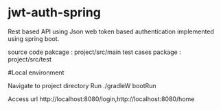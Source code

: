 # jwt-auth-spring
Rest based API using Json web token based authentication implemented using spring boot.

source code pakcage : project/src/main
test cases package : project/src/test

#Local environment

Navigate to project directory
Run ./gradleW bootRun

Access url http://localhost:8080/login,http://localhost:8080/home

